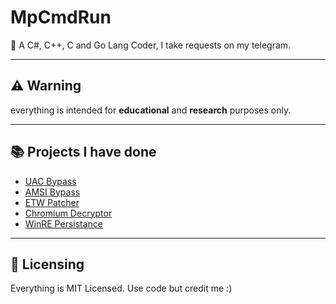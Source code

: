 # MpCmdRun

🚀 A C#, C++, C and Go Lang Coder, I take requests on my telegram.

---

## ⚠️ Warning

everything is intended for **educational** and **research** purposes only.

---

## 📚 Projects I have done
- [UAC Bypass](https://github.com/MpCmdRun/uac-bypass)
- [AMSI Bypass](https://github.com/MpCmdRun/Amsi-Patch)
- [ETW Patcher](https://github.com/MpCmdRun/Etw-Patch)
- [Chromium Decryptor](https://github.com/MpCmdRun/Chromium-Decryptor)
- [WinRE Persistance](https://github.com/MpCmdRun/Reset-Survival)

---

## 📜 Licensing

Everything is MIT Licensed. Use code but credit me :)
